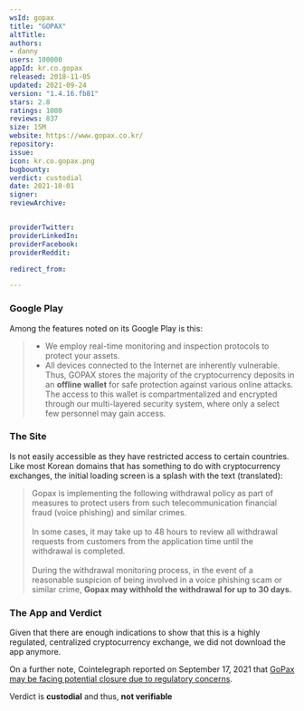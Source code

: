 ```yaml
---
wsId: gopax
title: "GOPAX"
altTitle: 
authors:
- danny
users: 100000
appId: kr.co.gopax
released: 2018-11-05
updated: 2021-09-24
version: "1.4.16.fb81"
stars: 2.8
ratings: 1080
reviews: 837
size: 15M
website: https://www.gopax.co.kr/
repository: 
issue: 
icon: kr.co.gopax.png
bugbounty: 
verdict: custodial
date: 2021-10-01
signer: 
reviewArchive:


providerTwitter: 
providerLinkedIn: 
providerFacebook: 
providerReddit: 

redirect_from:

---
```

### Google Play

Among the features noted on its Google Play is this:

> - We employ real-time monitoring and inspection protocols to protect your assets.
> - All devices connected to the Internet are inherently vulnerable. Thus, GOPAX stores the majority of the cryptocurrency deposits in an **offline wallet** for safe protection against various online attacks. The access to this wallet is compartmentalized and encrypted through our multi-layered security system, where only a select few personnel may gain access.

### The Site

Is not easily accessible as they have restricted access to certain countries. Like most Korean domains that has something to do with cryptocurrency exchanges, the initial loading screen is a splash with the text (translated):

> Gopax is implementing the following withdrawal policy as part of measures to protect users from such telecommunication financial fraud (voice phishing) and similar crimes.<br><br>
In some cases, it may take up to 48 hours to review all withdrawal requests from customers from the application time until the withdrawal is completed.<br><br>
During the withdrawal monitoring process, in the event of a reasonable suspicion of being involved in a voice phishing scam or similar crime, **Gopax may withhold the withdrawal for up to 30 days.**

### The App and Verdict

Given that there are enough indications to show that this is a highly regulated, centralized cryptocurrency exchange, we did not download the app anymore. 

On a further note, Cointelegraph reported on September 17, 2021 that [GoPax may be facing potential closure due to regulatory concerns](https://cointelegraph.com/news/dcg-backed-korean-exchange-faces-closure-if-it-can-t-find-banking-partner).

Verdict is **custodial** and thus, **not verifiable**




